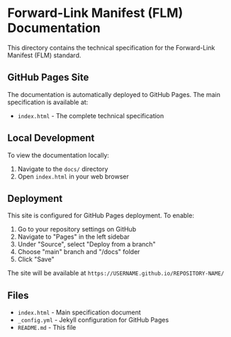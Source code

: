 # Forward-Link Manifest (FLM) Documentation

This directory contains the technical specification for the Forward-Link Manifest (FLM) standard.

## GitHub Pages Site

The documentation is automatically deployed to GitHub Pages. The main specification is available at:
- `index.html` - The complete technical specification

## Local Development

To view the documentation locally:

1. Navigate to the `docs/` directory
2. Open `index.html` in your web browser

## Deployment

This site is configured for GitHub Pages deployment. To enable:

1. Go to your repository settings on GitHub
2. Navigate to "Pages" in the left sidebar
3. Under "Source", select "Deploy from a branch"
4. Choose "main" branch and "/docs" folder
5. Click "Save"

The site will be available at `https://USERNAME.github.io/REPOSITORY-NAME/`

## Files

- `index.html` - Main specification document
- `_config.yml` - Jekyll configuration for GitHub Pages
- `README.md` - This file
